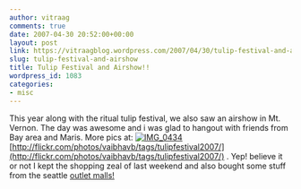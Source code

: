 ```yaml
---
author: vitraag
comments: true
date: 2007-04-30 20:52:00+00:00
layout: post
link: https://vitraagblog.wordpress.com/2007/04/30/tulip-festival-and-airshow/
slug: tulip-festival-and-airshow
title: Tulip Festival and Airshow!!
wordpress_id: 1083
categories:
- misc
---
```


This year along with the ritual tulip festival, we also saw an airshow in Mt. Vernon. The day was awesome and i was glad to hangout with friends from Bay area and Maris. More pics at: [![IMG_0434](http://farm1.static.flickr.com/209/478904117_813dba0a0f_t.jpg)](http://www.flickr.com/photos/vaibhavb/478904117/)[http://flickr.com/photos/vaibhavb/tags/tulipfestival2007/](http://flickr.com/photos/vaibhavb/tags/tulipfestival2007/) . Yep! believe it or not I kept the shopping zeal of last weekend and also bought some stuff from the seattle [outlet malls!
](http://www.premiumoutlets.com/outlets/outlet.asp?id=71)

